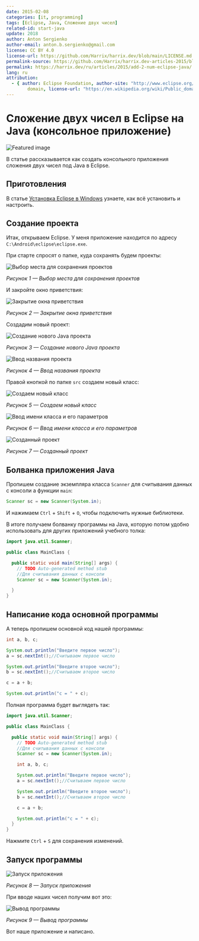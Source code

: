 ```yaml
---
date: 2015-02-08
categories: [it, programming]
tags: [Eclipse, Java, Сложение двух чисел]
related-id: start-java
update: 2018
author: Anton Sergienko
author-email: anton.b.sergienko@gmail.com
license: CC BY 4.0
license-url: https://github.com/Harrix/harrix.dev/blob/main/LICENSE.md
permalink-source: https://github.com/Harrix/harrix.dev-articles-2015/blob/main/add-2-num-eclipse-java/add-2-num-eclipse-java.md
permalink: https://harrix.dev/ru/articles/2015/add-2-num-eclipse-java/
lang: ru
attribution:
  - { author: Eclipse Foundation, author-site: "http://www.eclipse.org/", license: Public
        domain, license-url: "https://en.wikipedia.org/wiki/Public_domain", permalink: "https://commons.wikimedia.org/wiki/File:Eclipse-Luna-Logo.svg", permalink-date: 2019-06-07, name: Eclipse-Luna-Logo.svg }
---
```


# Сложение двух чисел в Eclipse на Java (консольное приложение)

![Featured image](featured-image.svg)

В статье рассказывается как создать консольного приложения сложения двух чисел под Java в Eclipse.

## Приготовления

В статье [Установка Eclipse в Windows](https://github.com/Harrix/harrix.dev-articles-2014/blob/main/install-eclipse-java/install-eclipse-java.md)<!-- https://harrix.dev/ru/articles/2014/install-eclipse-java/ --> узнаете, как всё установить и настроить.

## Создание проекта

Итак, открываем Eclipse. У меня приложение находится по адресу `C:\Android\eclipse\eclipse.exe`.

При старте спросят о папке, куда сохранять будем проекты:

![Выбор места для сохранения проектов](img/workspace.png)

_Рисунок 1 — Выбор места для сохранения проектов_

И закройте окно приветствия:

![Закрытие окна приветствия](img/welcome.png)

_Рисунок 2 — Закрытие окна приветствия_

Создадим новый проект:

![Создание нового Java проекта](img/new-project_01.png)

_Рисунок 3 — Создание нового Java проекта_

![Ввод названия проекта](img/new-project_02.png)

_Рисунок 4 — Ввод названия проекта_

Правой кнопкой по папке `src` создаем новый класс:

![Создаем новый класс](img/new-project_03.png)

_Рисунок 5 — Создаем новый класс_

![Ввод имени класса и его параметров](img/new-project_04.png)

_Рисунок 6 — Ввод имени класса и его параметров_

![Созданный проект](img/new-project_05.png)

_Рисунок 7 — Созданный проект_

## Болванка приложения Java

Пропишем создание экземпляра класса `Scanner` для считывания данных с консоли a функции `main`:

```java
Scanner sc = new Scanner(System.in);
```

И нажимаем `Ctrl` + `Shift` + `O`, чтобы подключить нужные библиотеки.

В итоге получаем болванку программы на Java, которую потом удобно использовать для других приложений учебного толка:

```java
import java.util.Scanner;

public class MainClass {

  public static void main(String[] args) {
    // TODO Auto-generated method stub
    //Для считывания данных с консоли
    Scanner sc = new Scanner(System.in);

  }
}
```

## Написание кода основной программы

А теперь пропишем основной код нашей программы:

```java
int a, b, c;

System.out.println("Введите первое число");
a = sc.nextInt();//Считываем первое число

System.out.println("Введите второе число");
b = sc.nextInt();//Считываем второе число

c = a + b;

System.out.println("c = " + c);
```

Полная программа будет выглядеть так:

```java
import java.util.Scanner;

public class MainClass {

  public static void main(String[] args) {
    // TODO Auto-generated method stub
    //Для считывания данных с консоли
    Scanner sc = new Scanner(System.in);

    int a, b, c;

    System.out.println("Введите первое число");
    a = sc.nextInt();//Считываем первое число

    System.out.println("Введите второе число");
    b = sc.nextInt();//Считываем второе число

    c = a + b;

    System.out.println("c = " + c);
  }
}
```

Нажмите `Ctrl` + `S` для сохранения изменений.

## Запуск программы

![Запуск приложения](img/run_01.png)

_Рисунок 8 — Запуск приложения_

При вводе наших чисел получим вот это:

![Вывод программы](img/run_02.png)

_Рисунок 9 — Вывод программы_

Вот наше приложение и написано.
